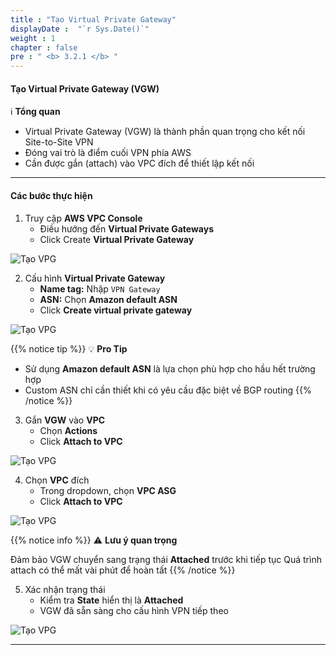 ```yaml
---
title : "Tạo Virtual Private Gateway"
displayDate :  "`r Sys.Date()`"
weight : 1
chapter : false
pre : " <b> 3.2.1 </b> "
---
```


#### Tạo Virtual Private Gateway (VGW)

ℹ️ **Tổng quan**

- Virtual Private Gateway (VGW) là thành phần quan trọng cho kết nối Site-to-Site VPN
- Đóng vai trò là điểm cuối VPN phía AWS
- Cần được gắn (attach) vào VPC đích để thiết lập kết nối

---

#### Các bước thực hiện

1. Truy cập **AWS VPC Console**
    - Điều hướng đến **Virtual Private Gateways**
    - Click Create **Virtual Private Gateway**

![Tạo VPG](/FCJ_Workshop_VuNgocQuang/images/3/3-2/3-2-1/0001.png?featherlight=false&width=90pc)

2. Cấu hình **Virtual Private Gateway**
    - **Name tag:** Nhập `VPN Gateway`
    - **ASN:** Chọn **Amazon default ASN**
    - Click **Create virtual private gateway**

![Tạo VPG](/FCJ_Workshop_VuNgocQuang/images/3/3-2/3-2-1/0002.png?featherlight=false&width=90pc)

{{% notice tip %}}
💡 **Pro Tip**

- Sử dụng **Amazon default ASN** là lựa chọn phù hợp cho hầu hết trường hợp
- Custom ASN chỉ cần thiết khi có yêu cầu đặc biệt về BGP routing
{{% /notice %}}

3. Gắn **VGW** vào **VPC**
    - Chọn **Actions**
    - Click **Attach to VPC**

![Tạo VPG](/FCJ_Workshop_VuNgocQuang/images/3/3-2/3-2-1/0003.png?featherlight=false&width=90pc)

4. Chọn **VPC** đích
    - Trong dropdown, chọn **VPC ASG**
    - Click **Attach to VPC**

![Tạo VPG](/FCJ_Workshop_VuNgocQuang/images/3/3-2/3-2-1/0004.png?featherlight=false&width=90pc)

{{% notice info %}}
⚠️ **Lưu ý quan trọng**

Đảm bảo VGW chuyển sang trạng thái **Attached** trước khi tiếp tục
Quá trình attach có thể mất vài phút để hoàn tất
{{% /notice %}}

5. Xác nhận trạng thái
    - Kiểm tra **State** hiển thị là **Attached**
    - VGW đã sẵn sàng cho cấu hình VPN tiếp theo

![Tạo VPG](/FCJ_Workshop_VuNgocQuang/images/3/3-2/3-2-1/0005.png?featherlight=false&width=90pc)

---